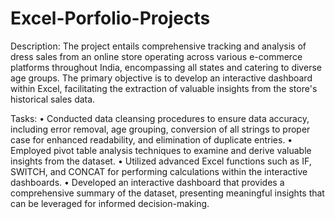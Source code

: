# Excel-Porfolio-Projects

Description: The project entails comprehensive tracking and analysis of dress sales from an online store operating across various e-commerce platforms throughout India, encompassing all states and catering to diverse age groups. The primary objective is to develop an interactive dashboard within Excel, facilitating the extraction of valuable insights from the store's historical sales data.

Tasks:
•	Conducted data cleansing procedures to ensure data accuracy, including error removal, age grouping, conversion of all strings to proper case for enhanced readability, and elimination of duplicate entries.
•	Employed pivot table analysis techniques to examine and derive valuable insights from the dataset.
•	Utilized advanced Excel functions such as IF, SWITCH, and CONCAT for performing calculations within the interactive dashboards.
•	Developed an interactive dashboard that provides a comprehensive summary of the dataset, presenting meaningful insights that can be leveraged for informed decision-making.
